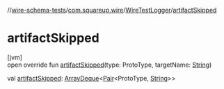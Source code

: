 //[wire-schema-tests](../../../index.md)/[com.squareup.wire](../index.md)/[WireTestLogger](index.md)/[artifactSkipped](artifact-skipped.md)

# artifactSkipped

[jvm]\
open override fun [artifactSkipped](artifact-skipped.md)(type: ProtoType, targetName: [String](https://kotlinlang.org/api/latest/jvm/stdlib/kotlin/-string/index.html))

val [artifactSkipped](artifact-skipped.md): [ArrayDeque](https://kotlinlang.org/api/latest/jvm/stdlib/kotlin.collections/-array-deque/index.html)&lt;[Pair](https://kotlinlang.org/api/latest/jvm/stdlib/kotlin/-pair/index.html)&lt;ProtoType, [String](https://kotlinlang.org/api/latest/jvm/stdlib/kotlin/-string/index.html)&gt;&gt;
